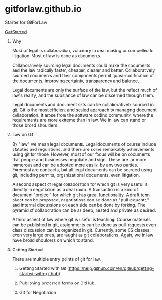 # gitforlaw.github.io

Starter for GitForLaw

[GetStarted](GetStartedWithGit.md)
1. Why

    Most of legal is collaboration, voluntary in deal making or compelled in litigation. Most of law is done as documents.
    
    Collaboratively sourcing legal documents could make the documents and the law radically faster, cheaper, clearer and better.  Collaboratively sourced documents and their components permit quasi-codification of the documents, improving certainty, transparency and balance.

    Legal documents are only the surface of the law, but the reflect much of law's reality, and the substance of law can be discerned through them.

    Legal documents and document sets can be collaboratively sourced in git. Git is the most efficient and scaled approach to managing document collaboration.  It arose from the software coding community, where the requirements are more extreme than in law.  We in law can stand on those broad shoulders.

1. Law on Git

    By "law" we mean legal documents.  Legal documents of course include statutes and regulations, and there are some remarkably achievements using git for those.  However, most of our focus will be on documents that people and businesses negotiate and sign.  These are far more numerous and can be adopted more easily, by any two parties.  Foremost are contracts, but all legal documents can be sourced using git, including permits, organizational documents, even litigation.

    A second aspect of legal collaboration for which git is very useful is directly in negotiation as a deal room.  A transaction is a kind of document "project" for which git has great functionality.  A draft term sheet can be proposed, negotiations can be done as "pull requests," and internal discussions on each side can be done by forking.  The pyramid of collaboration can be as deep, nested and private as desired.

    A third aspect of law where git is useful is teaching.  Course materials can be published in git, assignments can be done as pull-requests even class discussion can be organized in git.  Currently, some CS classes, even very large ones, are taught as git collaborations.  Again, we in law have broad shoulders on which to stand.

1. Getting Started

    There are multiple entry points of git for law.

    1. Getting Started with Git (https://help.github.com/en/github/getting-started-with-github)
    
    1. Publishing preferred forms on GitHub.
    
    1. Git for Negotiation
    
  
